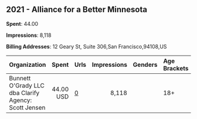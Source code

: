## 2021 - Alliance for a Better Minnesota 
**Spent**: 44.00

**Impressions**: 8,118

**Billing Addresses**: 12 Geary St, Suite 306,San Francisco,94108,US

|Organization|Spent|Urls|Impressions|Genders|Age Brackets|Country Codes|
|:---|---:|:---|---:|:---|:---|:---|
|Bunnett O'Grady  LLC dba Clarify Agency: Scott Jensen|44.00 USD|[0](https://www.snap.com/political-ads/asset/6f184ec4365b68ab19057628a95ec82795dfe0558ff3070cf2c24dc9f7b29848?mediaType=png)|8,118||18+|united states|
